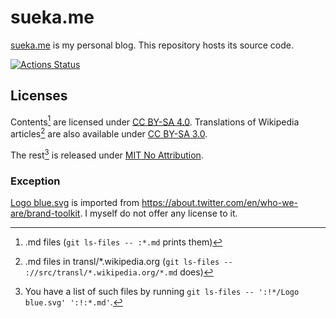 # sueka.me

[sueka.me](https://sueka.me) is my personal blog. This repository hosts its source code.

[![Actions Status](https://github.com/sueka/sueka.me/workflows/.github/workflows/main.yml/badge.svg)](https://github.com/sueka/sueka.me/actions?query=workflow%3A.github%2Fworkflows%2Fmain.yml)

## Licenses

Contents[^1] are licensed under [CC BY-SA 4.0](./LICENSE). Translations of Wikipedia articles[^2] are also available under [CC BY-SA 3.0](./LICENSE.CC-BY-SA-3.0).

The rest[^3] is released under [MIT No Attribution](./LICENSE.MIT-0).

[^1]: .md files (`git ls-files -- :*.md` prints them)
[^2]: .md files in transl/*.wikipedia.org (`git ls-files -- ://src/transl/*.wikipedia.org/*.md` does)
[^3]: You have a list of such files by running `git ls-files -- ':!*/Logo blue.svg' ':!:*.md'`.

### Exception

[Logo blue.svg](./src/assets/images/Logo%20blue.svg) is imported from https://about.twitter.com/en/who-we-are/brand-toolkit.  I myself do not offer any license to it.
